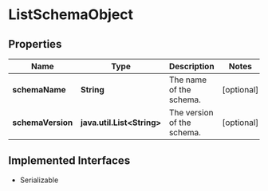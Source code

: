 

# ListSchemaObject


## Properties

Name | Type | Description | Notes
------------ | ------------- | ------------- | -------------
**schemaName** | **String** | The name of the schema. |  [optional]
**schemaVersion** | **java.util.List&lt;String&gt;** | The version of the schema. |  [optional]


## Implemented Interfaces

* Serializable


